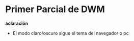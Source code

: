 # Primer Parcial de DWM  

**aclaración**  

 - El modo claro/oscuro sigue el tema del navegador o pc  
